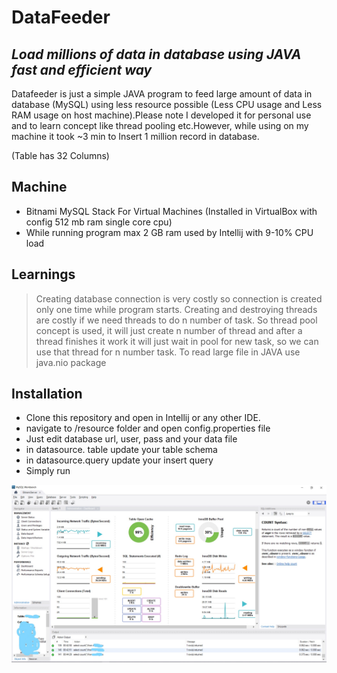 # DataFeeder
## _Load millions of data in database using JAVA fast and efficient way_


Datafeeder is just a simple JAVA program to feed large amount of data in database (MySQL) using less resource possible (Less CPU usage and Less RAM usage on host machine).Please note I developed it for personal use and to learn concept like thread pooling etc.However, while using on my machine it took ~3 min to Insert 1 million record in database.

(Table has 32 Columns)

## Machine

- Bitnami MySQL Stack For Virtual Machines (Installed in VirtualBox with config 512 mb ram single core cpu)
- While running program max 2 GB ram used by Intellij with 9-10% CPU load



## Learnings
> Creating database connection is very costly so connection is created only one time while program starts.
> Creating and destroying threads are costly if we need threads to do n number of task.
> So thread pool concept is used, it will just create n number of thread and after a thread finishes it work it will just wait in pool for new task, so we can use that thread for  n number task.
> To read large file in JAVA use java.nio package 

## Installation

- Clone this repository and open in Intellij or any other IDE.
- navigate to /resource folder and open config.properties file
- Just edit database url, user, pass and your data file
- in datasource. table update your table schema
- in datasource.query update your insert query
- Simply run 


![Alt text](/Screenshot/ss.jpg "MySql Workbench")
